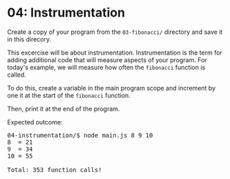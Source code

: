 # 04: Instrumentation

Create a copy of your program from the `03-fibonacci/` directory
and save it in this direcory.

This excercise will be about instrumentation. Instrumentation is
the term for adding additional code that will measure aspects of
your program. For today's example, we will measure how often
the `fibonacci` function is called.

To do this, create a variable in the main program scope and
increment by one it at the start of the `fibonacci` function.

Then, print it at the end of the program.

Expected outcome:

<pre>
04-instrumentation/$ node main.js 8 9 10
8  = 21
9  = 34
10 = 55

Total: 353 function calls!
</pre>
